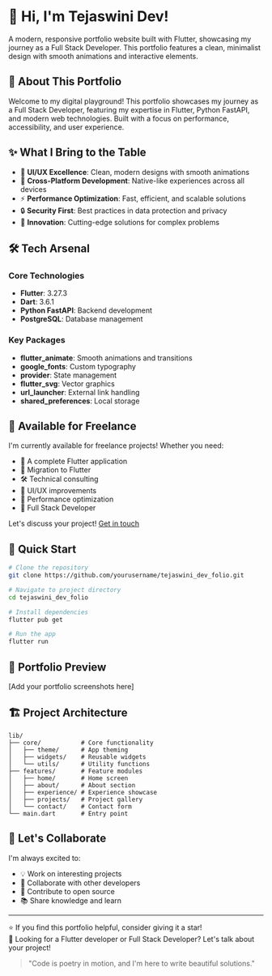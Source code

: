 # 👋 Hi, I'm Tejaswini Dev!

A modern, responsive portfolio website built with Flutter, showcasing my journey as a Full Stack Developer. This portfolio features a clean, minimalist design with smooth animations and interactive elements.

## 🎯 About This Portfolio

Welcome to my digital playground! This portfolio showcases my journey as a Full Stack Developer, featuring my expertise in Flutter, Python FastAPI, and modern web technologies. Built with a focus on performance, accessibility, and user experience.

## ✨ What I Bring to the Table

- 🎨 **UI/UX Excellence**: Clean, modern designs with smooth animations
- 📱 **Cross-Platform Development**: Native-like experiences across all devices
- ⚡ **Performance Optimization**: Fast, efficient, and scalable solutions
- 🔒 **Security First**: Best practices in data protection and privacy
- 🚀 **Innovation**: Cutting-edge solutions for complex problems

## 🛠️ Tech Arsenal

### Core Technologies
- **Flutter**: 3.27.3
- **Dart**: 3.6.1
- **Python FastAPI**: Backend development
- **PostgreSQL**: Database management

### Key Packages
- **flutter_animate**: Smooth animations and transitions
- **google_fonts**: Custom typography
- **provider**: State management
- **flutter_svg**: Vector graphics
- **url_launcher**: External link handling
- **shared_preferences**: Local storage

## 💼 Available for Freelance

I'm currently available for freelance projects! Whether you need:
- 🎯 A complete Flutter application
- 🔄 Migration to Flutter
- 🛠️ Technical consulting
- 📱 UI/UX improvements
- 🚀 Performance optimization
- 🚀 Full Stack Developer

Let's discuss your project! [Get in touch](#contact)

## 🚀 Quick Start

```bash
# Clone the repository
git clone https://github.com/yourusername/tejaswini_dev_folio.git

# Navigate to project directory
cd tejaswini_dev_folio

# Install dependencies
flutter pub get

# Run the app
flutter run
```

## 📱 Portfolio Preview

[Add your portfolio screenshots here]

## 🏗️ Project Architecture

```
lib/
├── core/           # Core functionality
│   ├── theme/      # App theming
│   ├── widgets/    # Reusable widgets
│   └── utils/      # Utility functions
├── features/       # Feature modules
│   ├── home/       # Home screen
│   ├── about/      # About section
│   ├── experience/ # Experience showcase
│   ├── projects/   # Project gallery
│   └── contact/    # Contact form
└── main.dart       # Entry point
```

## 🤝 Let's Collaborate

I'm always excited to:
- 💡 Work on interesting projects
- 🤝 Collaborate with other developers
- 🌟 Contribute to open source
- 📚 Share knowledge and learn

---

⭐ If you find this portfolio helpful, consider giving it a star!  
💼 Looking for a Flutter developer or Full Stack Developer? Let's talk about your project!

> "Code is poetry in motion, and I'm here to write beautiful solutions."

